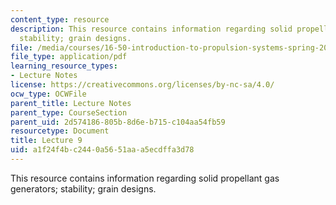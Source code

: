 ```yaml
---
content_type: resource
description: This resource contains information regarding solid propellant gas generators;
  stability; grain designs.
file: /media/courses/16-50-introduction-to-propulsion-systems-spring-2012/a1f24f4bc2440a5651aaa5ecdffa3d78_MIT16_50S12_lec9.pdf
file_type: application/pdf
learning_resource_types:
- Lecture Notes
license: https://creativecommons.org/licenses/by-nc-sa/4.0/
ocw_type: OCWFile
parent_title: Lecture Notes
parent_type: CourseSection
parent_uid: 2d574186-805b-8d6e-b715-c104aa54fb59
resourcetype: Document
title: Lecture 9
uid: a1f24f4b-c244-0a56-51aa-a5ecdffa3d78
---
```

This resource contains information regarding solid propellant gas generators; stability; grain designs.